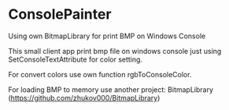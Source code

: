 # ConsolePainter
Using own BitmapLibrary for print BMP on Windows Console

This small client app print bmp file on windows console just using SetConsoleTextAttribute for color setting.

For convert colors use own function rgbToConsoleColor.

For loading BMP to memory use another project: BitmapLibrary (https://github.com/zhukov000/BitmapLibrary)
